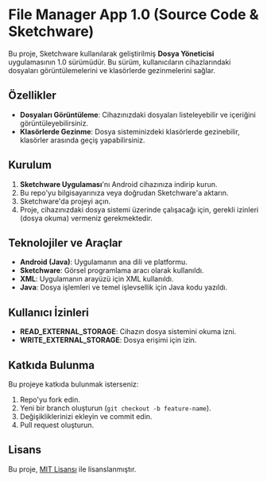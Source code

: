 # File Manager App 1.0 (Source Code & Sketchware)

Bu proje, Sketchware kullanılarak geliştirilmiş **Dosya Yöneticisi** uygulamasının 1.0 sürümüdür. Bu sürüm, kullanıcıların cihazlarındaki dosyaları görüntülemelerini ve klasörlerde gezinmelerini sağlar.

## Özellikler
- **Dosyaları Görüntüleme**: Cihazınızdaki dosyaları listeleyebilir ve içeriğini görüntüleyebilirsiniz.
- **Klasörlerde Gezinme**: Dosya sisteminizdeki klasörlerde gezinebilir, klasörler arasında geçiş yapabilirsiniz.

## Kurulum
1. **Sketchware Uygulaması**'nı Android cihazınıza indirip kurun.
2. Bu repo'yu bilgisayarınıza veya doğrudan Sketchware'a aktarın.
3. Sketchware'da projeyi açın.
4. Proje, cihazınızdaki dosya sistemi üzerinde çalışacağı için, gerekli izinleri (dosya okuma) vermeniz gerekmektedir.

## Teknolojiler ve Araçlar
- **Android (Java)**: Uygulamanın ana dili ve platformu.
- **Sketchware**: Görsel programlama aracı olarak kullanıldı.
- **XML**: Uygulamanın arayüzü için XML kullanıldı.
- **Java**: Dosya işlemleri ve temel işlevsellik için Java kodu yazıldı.

## Kullanıcı İzinleri
- **READ_EXTERNAL_STORAGE**: Cihazın dosya sistemini okuma izni.
- **WRITE_EXTERNAL_STORAGE**: Dosya erişimi için izin.

## Katkıda Bulunma
Bu projeye katkıda bulunmak isterseniz:
1. Repo'yu fork edin.
2. Yeni bir branch oluşturun (`git checkout -b feature-name`).
3. Değişikliklerinizi ekleyin ve commit edin.
4. Pull request oluşturun.

## Lisans
Bu proje, [MIT Lisansı](LICENSE) ile lisanslanmıştır.
